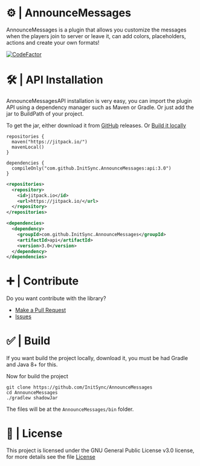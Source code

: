 # ⚙️ | AnnounceMessages
AnnounceMessages is a plugin that allows you customize the messages when the players join to server or leave it, can add colors, placeholders, actions and create your own formats!

[![CodeFactor](https://www.codefactor.io/repository/github/initsync/announcemessages/badge)](https://www.codefactor.io/repository/github/initsync/announcemessages)

# 🛠️ | API Installation
AnnounceMessagesAPI installation is very easy, you can import the plugin API using a dependency manager such as Maven or Gradle. Or just add the jar to BuildPath of your project.

To get the jar, either download it from [GitHub](https://github.com/InitSync/XConfig/releases) releases. Or [Build it locally](https://github.com/InitSync/XConfig#--build)

```Gradle
repositories {
  maven("https://jitpack.io/")
  mavenLocal()
}

dependencies {
  compileOnly("com.github.InitSync.AnnounceMessages:api:3.0")
}
```

```Xml
<repositories>
  <repository>
    <id>jitpack.io</id>
    <url>https://jitpack.io/</url>
  </repository>
</repositories>

<dependencies>
  <dependency>
    <groupId>com.github.InitSync.AnnounceMessages</groupId>
    <artifactId>api</artifactId>
    <version>3.0</version>
  </dependency>
</dependencies>
```

# ➕ | Contribute
Do you want contribute with the library?

* [Make a Pull Request](https://github.com/InitSync/AnnounceMessages/compare)
* [Issues](https://github.com/InitSync/AnnounceMessages/issues/new)

# ✅ | Build
If you want build the project locally, download it, you must be had Gradle and Java 8+ for this.

Now for build the project
```
git clone https://github.com/InitSync/AnnounceMessages
cd AnnounceMessages
./gradlew shadowJar
```

The files will be at the `AnnounceMessages/bin` folder.

# 🎫 | License
This project is licensed under the GNU General Public License v3.0 license, for more details see the file [License](LICENSE)
